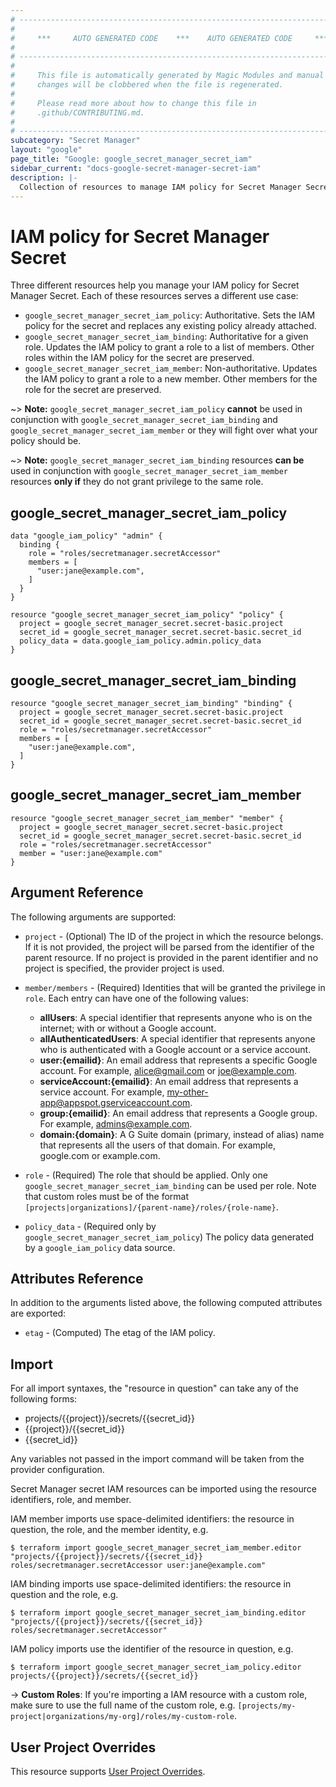 ```yaml
---
# ----------------------------------------------------------------------------
#
#     ***     AUTO GENERATED CODE    ***    AUTO GENERATED CODE     ***
#
# ----------------------------------------------------------------------------
#
#     This file is automatically generated by Magic Modules and manual
#     changes will be clobbered when the file is regenerated.
#
#     Please read more about how to change this file in
#     .github/CONTRIBUTING.md.
#
# ----------------------------------------------------------------------------
subcategory: "Secret Manager"
layout: "google"
page_title: "Google: google_secret_manager_secret_iam"
sidebar_current: "docs-google-secret-manager-secret-iam"
description: |-
  Collection of resources to manage IAM policy for Secret Manager Secret
---
```


# IAM policy for Secret Manager Secret
Three different resources help you manage your IAM policy for Secret Manager Secret. Each of these resources serves a different use case:

* `google_secret_manager_secret_iam_policy`: Authoritative. Sets the IAM policy for the secret and replaces any existing policy already attached.
* `google_secret_manager_secret_iam_binding`: Authoritative for a given role. Updates the IAM policy to grant a role to a list of members. Other roles within the IAM policy for the secret are preserved.
* `google_secret_manager_secret_iam_member`: Non-authoritative. Updates the IAM policy to grant a role to a new member. Other members for the role for the secret are preserved.

~> **Note:** `google_secret_manager_secret_iam_policy` **cannot** be used in conjunction with `google_secret_manager_secret_iam_binding` and `google_secret_manager_secret_iam_member` or they will fight over what your policy should be.

~> **Note:** `google_secret_manager_secret_iam_binding` resources **can be** used in conjunction with `google_secret_manager_secret_iam_member` resources **only if** they do not grant privilege to the same role.




## google\_secret\_manager\_secret\_iam\_policy

```hcl
data "google_iam_policy" "admin" {
  binding {
    role = "roles/secretmanager.secretAccessor"
    members = [
      "user:jane@example.com",
    ]
  }
}

resource "google_secret_manager_secret_iam_policy" "policy" {
  project = google_secret_manager_secret.secret-basic.project
  secret_id = google_secret_manager_secret.secret-basic.secret_id
  policy_data = data.google_iam_policy.admin.policy_data
}
```

## google\_secret\_manager\_secret\_iam\_binding

```hcl
resource "google_secret_manager_secret_iam_binding" "binding" {
  project = google_secret_manager_secret.secret-basic.project
  secret_id = google_secret_manager_secret.secret-basic.secret_id
  role = "roles/secretmanager.secretAccessor"
  members = [
    "user:jane@example.com",
  ]
}
```

## google\_secret\_manager\_secret\_iam\_member

```hcl
resource "google_secret_manager_secret_iam_member" "member" {
  project = google_secret_manager_secret.secret-basic.project
  secret_id = google_secret_manager_secret.secret-basic.secret_id
  role = "roles/secretmanager.secretAccessor"
  member = "user:jane@example.com"
}
```

## Argument Reference

The following arguments are supported:


* `project` - (Optional) The ID of the project in which the resource belongs.
    If it is not provided, the project will be parsed from the identifier of the parent resource. If no project is provided in the parent identifier and no project is specified, the provider project is used.

* `member/members` - (Required) Identities that will be granted the privilege in `role`.
  Each entry can have one of the following values:
  * **allUsers**: A special identifier that represents anyone who is on the internet; with or without a Google account.
  * **allAuthenticatedUsers**: A special identifier that represents anyone who is authenticated with a Google account or a service account.
  * **user:{emailid}**: An email address that represents a specific Google account. For example, alice@gmail.com or joe@example.com.
  * **serviceAccount:{emailid}**: An email address that represents a service account. For example, my-other-app@appspot.gserviceaccount.com.
  * **group:{emailid}**: An email address that represents a Google group. For example, admins@example.com.
  * **domain:{domain}**: A G Suite domain (primary, instead of alias) name that represents all the users of that domain. For example, google.com or example.com.

* `role` - (Required) The role that should be applied. Only one
    `google_secret_manager_secret_iam_binding` can be used per role. Note that custom roles must be of the format
    `[projects|organizations]/{parent-name}/roles/{role-name}`.

* `policy_data` - (Required only by `google_secret_manager_secret_iam_policy`) The policy data generated by
  a `google_iam_policy` data source.

## Attributes Reference

In addition to the arguments listed above, the following computed attributes are
exported:

* `etag` - (Computed) The etag of the IAM policy.

## Import

For all import syntaxes, the "resource in question" can take any of the following forms:

* projects/{{project}}/secrets/{{secret_id}}
* {{project}}/{{secret_id}}
* {{secret_id}}

Any variables not passed in the import command will be taken from the provider configuration.

Secret Manager secret IAM resources can be imported using the resource identifiers, role, and member.

IAM member imports use space-delimited identifiers: the resource in question, the role, and the member identity, e.g.
```
$ terraform import google_secret_manager_secret_iam_member.editor "projects/{{project}}/secrets/{{secret_id}} roles/secretmanager.secretAccessor user:jane@example.com"
```

IAM binding imports use space-delimited identifiers: the resource in question and the role, e.g.
```
$ terraform import google_secret_manager_secret_iam_binding.editor "projects/{{project}}/secrets/{{secret_id}} roles/secretmanager.secretAccessor"
```

IAM policy imports use the identifier of the resource in question, e.g.
```
$ terraform import google_secret_manager_secret_iam_policy.editor projects/{{project}}/secrets/{{secret_id}}
```

-> **Custom Roles**: If you're importing a IAM resource with a custom role, make sure to use the
 full name of the custom role, e.g. `[projects/my-project|organizations/my-org]/roles/my-custom-role`.

## User Project Overrides

This resource supports [User Project Overrides](https://www.terraform.io/docs/providers/google/guides/provider_reference.html#user_project_override).
